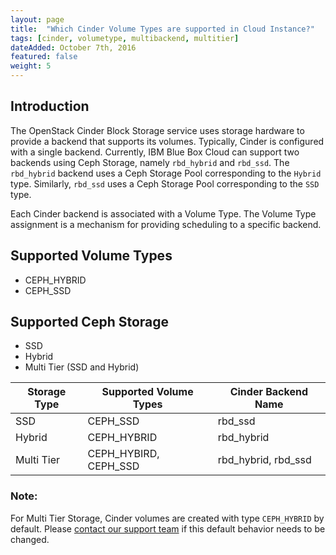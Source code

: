 ```yaml
---
layout: page
title:  "Which Cinder Volume Types are supported in Cloud Instance?"
tags: [cinder, volumetype, multibackend, multitier]
dateAdded: October 7th, 2016
featured: false
weight: 5
---
```



## Introduction

The OpenStack Cinder Block Storage service uses storage hardware to provide a backend that supports its volumes.
Typically, Cinder is configured with a single backend. Currently, IBM Blue Box Cloud can support two backends using Ceph Storage, namely `rbd_hybrid` and `rbd_ssd`. The `rbd_hybrid` backend uses a Ceph Storage Pool corresponding to the `Hybrid` type. Similarly, `rbd_ssd` uses a Ceph Storage Pool corresponding to the `SSD` type.

Each Cinder backend is associated with a Volume Type. The Volume Type assignment is a mechanism for providing scheduling to a specific backend.

## Supported Volume Types
   - CEPH_HYBRID
   - CEPH_SSD

## Supported Ceph Storage
   - SSD
   - Hybrid
   - Multi Tier (SSD and Hybrid)

| Storage Type    | Supported Volume Types   | Cinder Backend Name  |
| --------------- | ----------------------   | ------------------   |
| SSD             |  CEPH_SSD                | rbd_ssd              |
| Hybrid          |  CEPH_HYBRID             | rbd_hybrid           |
| Multi Tier      |  CEPH_HYBIRD, CEPH_SSD   | rbd_hybrid, rbd_ssd  |

### Note:

For Multi Tier Storage, Cinder volumes are created with type `CEPH_HYBRID` by default.
Please [contact our support team](https://support.bluebox.net/) if this default behavior needs to be changed.
